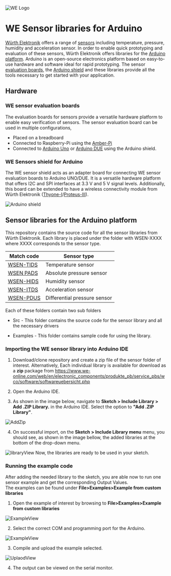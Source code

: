 ![WE Logo](assets/WE_Logo_small_t.png)

# WE Sensor libraries for Arduino

[Würth Elektronik](https://www.we-online.com/wco) offers a range of [sensors](https://www.we-online.de/katalog/en/wco/sensors) including temperature, pressure, humidity and acceleration sensor. In order to enable quick prototyping and evaluation of these sensors, Würth Elektronik offers libraries for the [Arduino platform](https://www.arduino.cc/). Arduino is an open-source electronics platform based on easy-to-use hardware and software ideal for rapid prototyping. The sensor [evaluation boards](https://www.we-online.de/katalog/en/wco/sensors/evaluation_boards_wsen), the [Arduino shield](https://www.we-online.de/katalog/en/wco/sensors/evaluation_boards_wsen) and these libraries provide all the tools necessary to get started with your application. 

## Hardware

### WE sensor evaluation boards

The evaluation boards for sensors provide a versatile hardware platform to enable easy verification of sensors. The sensor evaluation board can be used in multiple configurations,
* Placed on a breadboard
* Connected to Raspberry-Pi using the [Amber-Pi](https://www.we-online.de/katalog/en/AMBER_PI_SENSORS)
* Connected to [Arduino Uno](https://store.arduino.cc/arduino-uno-rev3) or [Arduino DUE](https://store.arduino.cc/arduino-due) using the Arduino shield.

### WE Sensors shield for Arduino

The WE sensor shield acts as an adapter board for connecting WE sensor evaluation boards to Arduino UNO/DUE. It is a versatile hardware platform that offers I2C and SPI interfaces at 3.3 V and 5 V signal levels. Additionally, this board can be extended to have a wireless connectivity module from Würth Elektronik ([Thyone-I](https://www.we-online.de/katalog/en/THYONE-I)/[Proteus-III](https://www.we-online.de/katalog/en/PROTEUS-III)).

![Arduino shield](assets/ArduinoShield.png)

## Sensor libraries for the Arduino platform 

This repository contains the source code for all the sensor libraries from Würth Elektronik. Each library is placed under the folder with WSEN-XXXX where XXXX corresponds to the sensor type.

|Match code   | Sensor type  |
|---|---|
|[WSEN-TIDS](https://www.we-online.de/katalog/en/WSEN-TIDS)  | Temperature sensor  |
|[WSEN PADS](https://www.we-online.de/katalog/en/WSEN-PADS)  |Absolute pressure sensor |
|[WSEN-HIDS](https://www.we-online.de/katalog/en/WSEN-HIDS)   | Humidity sensor |
|[WSEN-ITDS](https://www.we-online.de/katalog/en/WSEN-ITDS)|Acceleration sensor|
|[WSEN-PDUS](https://www.we-online.de/katalog/en/WSEN-PDUS)  | Differential pressure sensor  |

Each of these folders contain two sub folders

* Src - This folder contains the source code for the sensor library and all the necessary drivers

* Examples - This folder contains sample code for using the library.

### Importing the WE sensor library into Arduino IDE

1. Download/clone repository and create a zip file of the sensor folder of interest. Alternatively, Each individual library is available for download as a **zip** package from https://www.we-online.com/web/en/electronic_components/produkte_pb/service_pbs/wco/software/softwareuebersicht.php

2. Open the Arduino IDE. 

3. As shown in the image below, navigate to **Sketch > Include Library > Add .ZIP Library.** in the Arduino IDE. Select the option to **"Add .ZIP Library"**.  

![AddZip](assets/addZip.png)

4. On successful import, on the **Sketch > Include Library menu** menu, you should see, as shown in the image bellow, the added libraries at the bottom of the drop-down menu.  

![libraryView](assets/libView.png)
Now, the libraries are ready to be used in your sketch.  

### Running the example code

After adding the needed library to the sketch, you are able now to run one sensor example and get the corresponding Output Values.  
The examples can be found under **File>Examples>Example from custom libraries** 

1. Open the example of interest by browsing to **File>Examples>Example from custom libraries** 

![ExampleView](assets/example.png)

2. Select the correct COM and programming port for the Arduino.

![ExampleView](assets/comPort.png)

3. Compile and upload the example selected.

![UplaodView](assets/upload.png)

4. The output can be viewed on the serial monitor.
